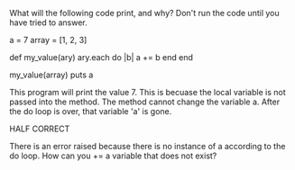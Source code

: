 What will the following code print, and why? Don't run the code until you have tried to answer.

a = 7
array = [1, 2, 3]

def my_value(ary)
  ary.each do |b|
    a += b
  end
end

my_value(array)
puts a

This program will print the value 7. This is becuase the local variable is not passed into the method. The method cannot change the variable a. After the do loop is over, that variable 'a' is gone.

HALF CORRECT

There is an error raised because there is no instance of a according to the do loop. How can you += a variable that does not exist?